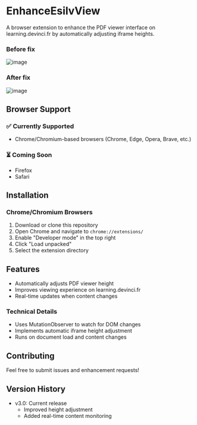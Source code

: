 # EnhanceEsilvView

A browser extension to enhance the PDF viewer interface on learning.devinci.fr by automatically adjusting iframe heights.

### Before fix 
![image](https://github.com/user-attachments/assets/2eed30cf-a839-4ba8-bfc6-6f89e720c140)

### After fix
![image](https://github.com/user-attachments/assets/eb4071eb-2c6b-48ab-8583-ddee9c10f05f)

## Browser Support

### ✅ Currently Supported
- Chrome/Chromium-based browsers (Chrome, Edge, Opera, Brave, etc.)

### ⏳ Coming Soon
- Firefox
- Safari

## Installation

### Chrome/Chromium Browsers
1. Download or clone this repository
2. Open Chrome and navigate to `chrome://extensions/`
3. Enable "Developer mode" in the top right
4. Click "Load unpacked"
5. Select the extension directory

## Features
- Automatically adjusts PDF viewer height
- Improves viewing experience on learning.devinci.fr
- Real-time updates when content changes

### Technical Details
- Uses MutationObserver to watch for DOM changes
- Implements automatic iframe height adjustment
- Runs on document load and content changes

## Contributing
Feel free to submit issues and enhancement requests!

## Version History
- v3.0: Current release
  - Improved height adjustment
  - Added real-time content monitoring

